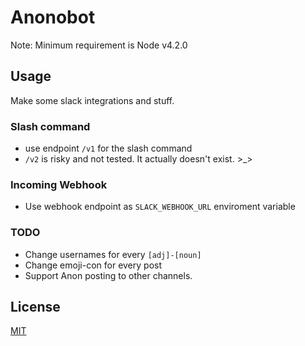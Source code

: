 # Anonobot

Note: Minimum requirement is Node v4.2.0

## Usage

Make some slack integrations and stuff.
### Slash command
* use endpoint `/v1` for the slash command
* `/v2` is risky and not tested. It actually doesn't exist. >_>

### Incoming Webhook
* Use webhook endpoint as `SLACK_WEBHOOK_URL` enviroment variable

### TODO
* Change usernames for every `[adj]-[noun]`
* Change emoji-con for every post
* Support Anon posting to other channels. 
## License

[MIT](/LICENSE)
